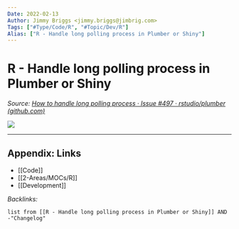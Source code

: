 ```yaml
---
Date: 2022-02-13
Author: Jimmy Briggs <jimmy.briggs@jimbrig.com>
Tags: ["#Type/Code/R", "#Topic/Dev/R"]
Alias: ["R - Handle long polling process in Plumber or Shiny"]
---
```


# R - Handle long polling process in Plumber or Shiny

*Source: [How to handle long polling process · Issue #497 · rstudio/plumber (github.com)](https://github.com/rstudio/plumber/issues/497)*

![](https://i.imgur.com/fHkEXC4.png)



***

## Appendix: Links

- [[Code]]
- [[2-Areas/MOCs/R]]
- [[Development]]

*Backlinks:*

```dataview
list from [[R - Handle long polling process in Plumber or Shiny]] AND -"Changelog"
```